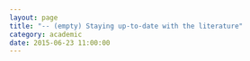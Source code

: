 ```yaml
---
layout: page
title: "-- (empty) Staying up-to-date with the literature"
category: academic
date: 2015-06-23 11:00:00
---
```



